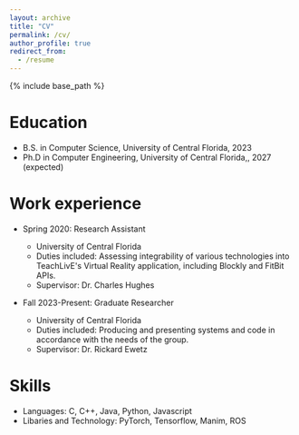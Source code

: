 ```yaml
---
layout: archive
title: "CV"
permalink: /cv/
author_profile: true
redirect_from:
  - /resume
---
```


{% include base_path %}

Education
======
* B.S. in Computer Science, University of Central Florida, 2023
* Ph.D in Computer Engineering, University of Central Florida,, 2027 (expected)

Work experience
======
* Spring 2020: Research Assistant
  * University of Central Florida
  * Duties included: Assessing integrability of various technologies into TeachLivE's Virtual Reality application, including Blockly and FitBit APIs. 
  * Supervisor: Dr. Charles Hughes

* Fall 2023-Present: Graduate Researcher
  * University of Central Florida
  * Duties included: Producing and presenting systems and code in accordance with the needs of the group.
  * Supervisor: Dr. Rickard Ewetz
  
Skills
======
* Languages: C, C++, Java, Python, Javascript
* Libaries and Technology: PyTorch, Tensorflow, Manim, ROS

